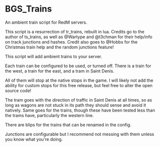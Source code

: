 # BGS_Trains
An ambient train script for RedM servers.

This script is a resurrection of tr_trains, rebuilt in lua.
Credits go to the author of ts_trains, as well as @Wartype and @t3chman for their help/info on track junctions and hashes.
Credit also goes to @Hobbs for the Christmas train help and the random junctions feature!

This script will add ambient trains to your server.

Each train can be configured to be used, or turned off.
There is a train for the west, a train for the east, and a tram in Saint Denis.

All of them will stop at the native stops in the game. I will likely not add the ability for custom stops for this free release, but feel free to alter the open source code!

The tram goes with the direction of traffic in Saint Denis at all times, so as long as wagons are not stuck in its path they should sense and avoid it natively.
Same goes for the trains, though these have been tested less than the trams have, particularly the western line.

There are blips for the trains that can be renamed in the config.

Junctions are configurable but I recommend not messing with them unless you know what you're doing.
